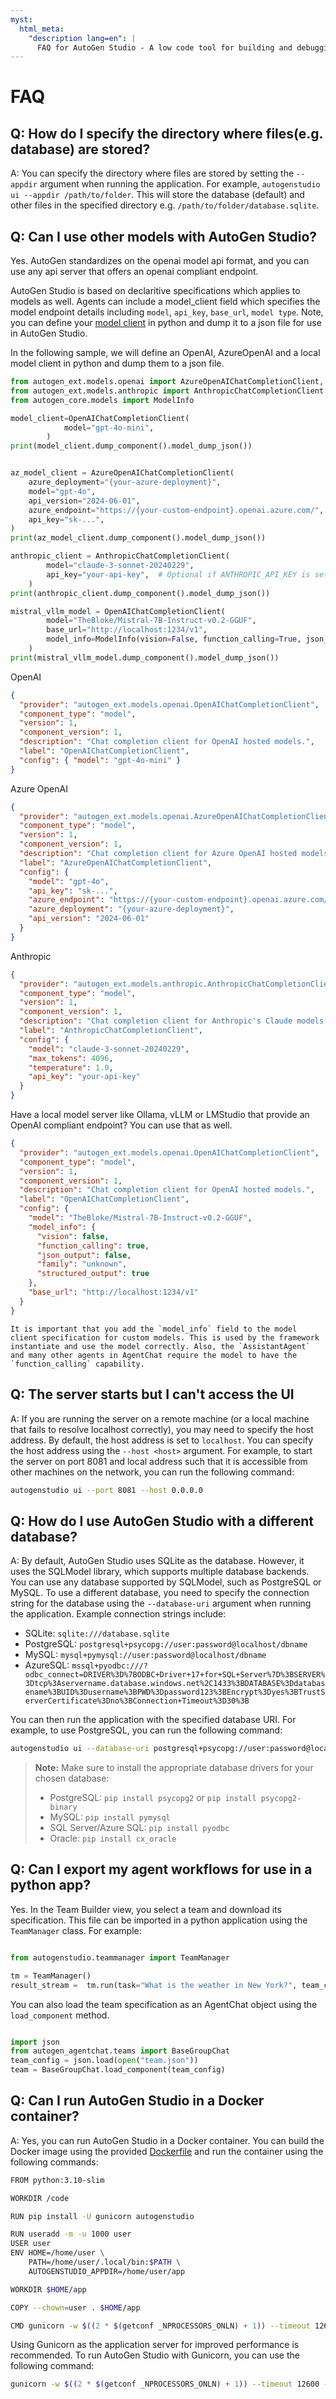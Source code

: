 ```yaml
---
myst:
  html_meta:
    "description lang=en": |
      FAQ for AutoGen Studio - A low code tool for building and debugging multi-agent systems
---
```


# FAQ

## Q: How do I specify the directory where files(e.g. database) are stored?

A: You can specify the directory where files are stored by setting the `--appdir` argument when running the application. For example, `autogenstudio ui --appdir /path/to/folder`. This will store the database (default) and other files in the specified directory e.g. `/path/to/folder/database.sqlite`.

## Q: Can I use other models with AutoGen Studio?

Yes. AutoGen standardizes on the openai model api format, and you can use any api server that offers an openai compliant endpoint.

AutoGen Studio is based on declaritive specifications which applies to models as well. Agents can include a model_client field which specifies the model endpoint details including `model`, `api_key`, `base_url`, `model type`. Note, you can define your [model client](https://microsoft.github.io/autogen/dev/user-guide/core-user-guide/components/model-clients.html) in python and dump it to a json file for use in AutoGen Studio.

In the following sample, we will define an OpenAI, AzureOpenAI and a local model client in python and dump them to a json file.

```python
from autogen_ext.models.openai import AzureOpenAIChatCompletionClient, OpenAIChatCompletionClient
from autogen_ext.models.anthropic import AnthropicChatCompletionClient
from autogen_core.models import ModelInfo

model_client=OpenAIChatCompletionClient(
            model="gpt-4o-mini",
        )
print(model_client.dump_component().model_dump_json())


az_model_client = AzureOpenAIChatCompletionClient(
    azure_deployment="{your-azure-deployment}",
    model="gpt-4o",
    api_version="2024-06-01",
    azure_endpoint="https://{your-custom-endpoint}.openai.azure.com/",
    api_key="sk-...",
)
print(az_model_client.dump_component().model_dump_json())

anthropic_client = AnthropicChatCompletionClient(
        model="claude-3-sonnet-20240229",
        api_key="your-api-key",  # Optional if ANTHROPIC_API_KEY is set in environment
    )
print(anthropic_client.dump_component().model_dump_json())

mistral_vllm_model = OpenAIChatCompletionClient(
        model="TheBloke/Mistral-7B-Instruct-v0.2-GGUF",
        base_url="http://localhost:1234/v1",
        model_info=ModelInfo(vision=False, function_calling=True, json_output=False, family="unknown", structured_output=True),
    )
print(mistral_vllm_model.dump_component().model_dump_json())
```

OpenAI

```json
{
  "provider": "autogen_ext.models.openai.OpenAIChatCompletionClient",
  "component_type": "model",
  "version": 1,
  "component_version": 1,
  "description": "Chat completion client for OpenAI hosted models.",
  "label": "OpenAIChatCompletionClient",
  "config": { "model": "gpt-4o-mini" }
}
```

Azure OpenAI

```json
{
  "provider": "autogen_ext.models.openai.AzureOpenAIChatCompletionClient",
  "component_type": "model",
  "version": 1,
  "component_version": 1,
  "description": "Chat completion client for Azure OpenAI hosted models.",
  "label": "AzureOpenAIChatCompletionClient",
  "config": {
    "model": "gpt-4o",
    "api_key": "sk-...",
    "azure_endpoint": "https://{your-custom-endpoint}.openai.azure.com/",
    "azure_deployment": "{your-azure-deployment}",
    "api_version": "2024-06-01"
  }
}
```

Anthropic

```json
{
  "provider": "autogen_ext.models.anthropic.AnthropicChatCompletionClient",
  "component_type": "model",
  "version": 1,
  "component_version": 1,
  "description": "Chat completion client for Anthropic's Claude models.",
  "label": "AnthropicChatCompletionClient",
  "config": {
    "model": "claude-3-sonnet-20240229",
    "max_tokens": 4096,
    "temperature": 1.0,
    "api_key": "your-api-key"
  }
}
```

Have a local model server like Ollama, vLLM or LMStudio that provide an OpenAI compliant endpoint? You can use that as well.

```json
{
  "provider": "autogen_ext.models.openai.OpenAIChatCompletionClient",
  "component_type": "model",
  "version": 1,
  "component_version": 1,
  "description": "Chat completion client for OpenAI hosted models.",
  "label": "OpenAIChatCompletionClient",
  "config": {
    "model": "TheBloke/Mistral-7B-Instruct-v0.2-GGUF",
    "model_info": {
      "vision": false,
      "function_calling": true,
      "json_output": false,
      "family": "unknown",
      "structured_output": true
    },
    "base_url": "http://localhost:1234/v1"
  }
}
```

```{caution}
It is important that you add the `model_info` field to the model client specification for custom models. This is used by the framework instantiate and use the model correctly. Also, the `AssistantAgent` and many other agents in AgentChat require the model to have the `function_calling` capability.
```

## Q: The server starts but I can't access the UI

A: If you are running the server on a remote machine (or a local machine that fails to resolve localhost correctly), you may need to specify the host address. By default, the host address is set to `localhost`. You can specify the host address using the `--host <host>` argument. For example, to start the server on port 8081 and local address such that it is accessible from other machines on the network, you can run the following command:

```bash
autogenstudio ui --port 8081 --host 0.0.0.0
```

## Q: How do I use AutoGen Studio with a different database?

A: By default, AutoGen Studio uses SQLite as the database. However, it uses the SQLModel library, which supports multiple database backends. You can use any database supported by SQLModel, such as PostgreSQL or MySQL. To use a different database, you need to specify the connection string for the database using the `--database-uri` argument when running the application. Example connection strings include:

- SQLite: `sqlite:///database.sqlite`
- PostgreSQL: `postgresql+psycopg://user:password@localhost/dbname`
- MySQL: `mysql+pymysql://user:password@localhost/dbname`
- AzureSQL: `mssql+pyodbc:///?odbc_connect=DRIVER%3D%7BODBC+Driver+17+for+SQL+Server%7D%3BSERVER%3Dtcp%3Aservername.database.windows.net%2C1433%3BDATABASE%3Ddatabasename%3BUID%3Dusername%3BPWD%3Dpassword123%3BEncrypt%3Dyes%3BTrustServerCertificate%3Dno%3BConnection+Timeout%3D30%3B`

You can then run the application with the specified database URI. For example, to use PostgreSQL, you can run the following command:

```bash
autogenstudio ui --database-uri postgresql+psycopg://user:password@localhost/dbname
```

> **Note:** Make sure to install the appropriate database drivers for your chosen database:
>
> - PostgreSQL: `pip install psycopg2` or `pip install psycopg2-binary`
> - MySQL: `pip install pymysql`
> - SQL Server/Azure SQL: `pip install pyodbc`
> - Oracle: `pip install cx_oracle`

## Q: Can I export my agent workflows for use in a python app?

Yes. In the Team Builder view, you select a team and download its specification. This file can be imported in a python application using the `TeamManager` class. For example:

```python

from autogenstudio.teammanager import TeamManager

tm = TeamManager()
result_stream =  tm.run(task="What is the weather in New York?", team_config="team.json") # or wm.run_stream(..)

```

You can also load the team specification as an AgentChat object using the `load_component` method.

```python

import json
from autogen_agentchat.teams import BaseGroupChat
team_config = json.load(open("team.json"))
team = BaseGroupChat.load_component(team_config)

```

## Q: Can I run AutoGen Studio in a Docker container?

A: Yes, you can run AutoGen Studio in a Docker container. You can build the Docker image using the provided [Dockerfile](https://github.com/microsoft/autogen/blob/autogenstudio/samples/apps/autogen-studio/Dockerfile) and run the container using the following commands:

```bash
FROM python:3.10-slim

WORKDIR /code

RUN pip install -U gunicorn autogenstudio

RUN useradd -m -u 1000 user
USER user
ENV HOME=/home/user \
    PATH=/home/user/.local/bin:$PATH \
    AUTOGENSTUDIO_APPDIR=/home/user/app

WORKDIR $HOME/app

COPY --chown=user . $HOME/app

CMD gunicorn -w $((2 * $(getconf _NPROCESSORS_ONLN) + 1)) --timeout 12600 -k uvicorn.workers.UvicornWorker autogenstudio.web.app:app --bind "0.0.0.0:8081"
```

Using Gunicorn as the application server for improved performance is recommended. To run AutoGen Studio with Gunicorn, you can use the following command:

```bash
gunicorn -w $((2 * $(getconf _NPROCESSORS_ONLN) + 1)) --timeout 12600 -k uvicorn.workers.UvicornWorker autogenstudio.web.app:app --bind
```
